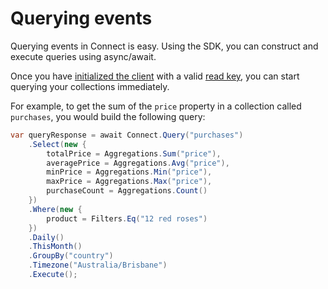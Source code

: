 # Querying events

Querying events in Connect is easy.  Using the SDK, you can construct and execute queries using async/await.

Once you have [initialized the client](#initializing-the-client) with a valid [read key](#projects-and-keys), you can start querying
your collections immediately.

For example, to get the sum of the `price` property in a collection called `purchases`, you would build the following query:

```csharp
var queryResponse = await Connect.Query("purchases")
	.Select(new {
		totalPrice = Aggregations.Sum("price"),
		averagePrice = Aggregations.Avg("price"),
		minPrice = Aggregations.Min("price"),
		maxPrice = Aggregations.Max("price"),
		purchaseCount = Aggregations.Count()
	})
	.Where(new {
		product = Filters.Eq("12 red roses")
	})
	.Daily()
	.ThisMonth()
	.GroupBy("country")
	.Timezone("Australia/Brisbane")
	.Execute();
```
